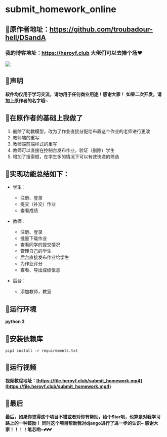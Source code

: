 # submit_homework_online
## :star2:原作者地址：https://github.com/troubadour-hell/DSandA


### 我的博客地址：https://heroyf.club 大佬们可以去捧个场:heart: 

![](https://img.shields.io/badge/python-3.6.-green.svg)


## :dolphin:声明
**软件均仅用于学习交流，请勿用于任何商业用途！感谢大家！**
**如果二次开发，请加上原作者的名字哦~**


## :dolphin:在原作者的基础上我做了
1. 删除了助教模型，改为了作业直接分配给布置这个作业的老师进行更改
2. 教师端的重写
3. 教师端前端样式的重写
4. 教师可以直接在控制台发布作业，验证（删除）学生
5. 增加了搜索框，在学生多的情况下可以有效快递的筛选

## :dolphin:**实现功能总结如下：**

* 学生：
  * 注册、登录
  * 提交（补交）作业
  * 查看成绩
  
* 教师：
  * 注册、登录
  * 批量下载作业
  * 查看同学的提交情况
  * 管理自己的学生
  * 后台直接发布作业给学生
  * 为作业评分
  * 查看、导出成绩信息 
  
* 后台：
  * 添加教师，教室

## :dolphin:运行环境
**python 3**

## :dolphin:安装依赖库
`pip3 install -r requirements.txt`

## :dolphin:运行视频

**视频教程地址：[https://file.heroyf.club/submit_homework.mp4](https://file.heroyf.club/submit_homework.mp4)**

## :dolphin:最后
**最后，如果你觉得这个项目不错或者对你有帮助，给个Star呗，也算是对我学习路上的一种鼓励！
同时这个项目帮助我对django进行了进一步的认识~
感谢大家！！！！笔芯哟~:two_hearts::two_hearts::two_hearts:**
